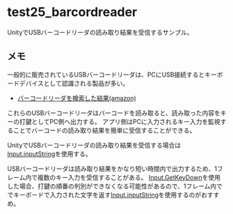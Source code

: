 test25_barcordreader
====

UnityでUSBバーコードリーダの読み取り結果を受信するサンプル。

メモ
----

一般的に販売されているUSBバーコードリーダは、PCにUSB接続するとキーボードデバイスとして認識される製品が多い。

  - [バーコードリーダを検索した結果(amazon)](https://www.amazon.co.jp/s/?field-keywords=%E3%83%90%E3%83%BC%E3%82%B3%E3%83%BC%E3%83%89%E3%83%AA%E3%83%BC%E3%83%80%E3%83%BC)

これらのUSBバーコードリーダはバーコードを読み取ると、読み取った内容をキーの打鍵としてPC側へ出力する。
アプリ側はPCに入力されるキー入力を監視することでバーコードの読み取り結果を簡単に受信することができる。

UnityでUSBバーコードリーダの読み取り結果を受信する場合は[Input.inputString](https://docs.unity3d.com/ScriptReference/Input-inputString.html)を使用する。

USBバーコードリーダは読み取り結果をかなり短い時間内で出力するため、1フレーム内で複数のキー入力を受信することがある。
[Input.GetKeyDown](https://docs.unity3d.com/ScriptReference/Input.GetKeyDown.html)を使用した場合、打鍵の順番の判別ができなくなる可能性があるので、1フレーム内ででキーボードで入力された文字を返す[Input.inputString](https://docs.unity3d.com/ScriptReference/Input-inputString.html)を使用するのがおすすめ。

